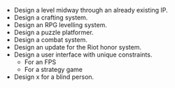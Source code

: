 - Design a level midway through an already existing IP.
- Design a crafting system.
- Design an RPG levelling system.
- Design a puzzle platformer.
- Design a combat system.
- Design an update for the Riot honor system.
- Design a user interface with unique constraints.
    - For an FPS
    - For a strategy game
- Design x for a blind person.
